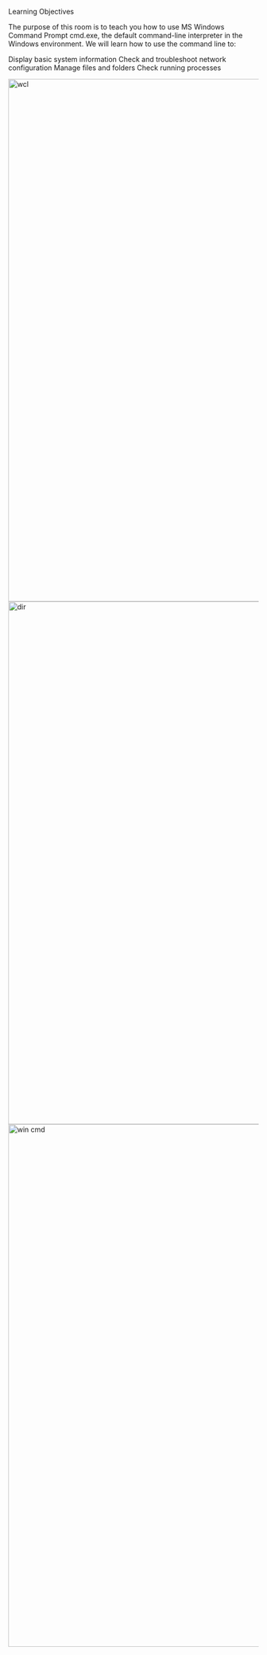 Learning Objectives

The purpose of this room is to teach you how to use MS Windows Command Prompt cmd.exe, the default command-line interpreter in the Windows environment. We will learn how to use the command line to:

Display basic system information
Check and troubleshoot network configuration
Manage files and folders
Check running processes


<img width="1680" height="1050" alt="wcl" src="https://github.com/user-attachments/assets/1a384f41-9125-4623-a4c9-e4201ded5ad6" />
<img width="1680" height="1050" alt="dir" src="https://github.com/user-attachments/assets/5ca5e3ba-271f-4004-b4f6-a20630c2b533" />
<img width="1680" height="1050" alt="win cmd" src="https://github.com/user-attachments/assets/cc4744f9-0c36-4117-b09e-85464052ce7c" />
